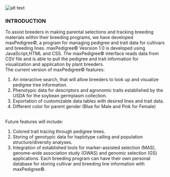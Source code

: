 ![alt text](maxPedigreeV1.0/img/title.jpg)
<h3>INTRODUCTION</h3>
               <p>To assist breeders in making parental selections and tracking breeding materials within their breeding programs, we have developed maxPedigree©, a program for managing pedigree and trait data for cultivars and breeding lines. maxPedigree©  Vesrsion 1.0 is developed using JavaScript,HTML and CSS. The maxPedigree© interface reads data from CSV file and is able to pull the pedigree and trait information for visualization and application by plant breeders.</br>The current version of maxPedigree©  features: 
               <ol>
                  <li>An interactive search, that will allow breeders to look up and visualize pedigree tree information. </li>
                  <li> Phenotypic data for descriptors and agronomic traits established by the USDA for the soybean germplasm collection. </li>
                  <li> Exportation of customizable data tables with desired lines and trait data.</li>
                  <li> Different color for parent gender (Blue for Male and Pink for Female)</li>
               </ol>
               </br> Future features will include: 
               <ol>
                  <li> Colored trait tracing through pedigree trees.</li>
                  <li> Storing of genotypic data for haplotype calling and population structure/diversity analyses. </li>
                  <li> Integration of established tools for marker-assisted selection (MAS), genome-wide association study (GWAS) and genomic selection (GS) applications. Each breeding program can have their own personal database for storing cultivar and breeding line information with maxPedigree©.</li>
               </ol>
               </p>
